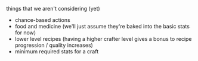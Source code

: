 things that we aren't considering (yet)

- chance-based actions
- food and medicine (we'll just assume they're baked into the basic stats for now)
- lower level recipes (having a higher crafter level gives a bonus to recipe progression / quality increases)
- minimum required stats for a craft
